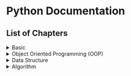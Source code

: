# Python Documentation
## List of Chapters
<details>
<summary>Basic</summary>

1. [Data types, Values, Variables and Operators](Topics/1.%20Basic/Chapter%201.md)

2. [Branching](Topics/1.%20Basic/Chapter%202.md)

3. [Iteration](Topics/1.%20Basic/Chapter%203.md)

4. [String Functions](Topics/1.%20Basic/Chapter%204.md)

5. [Data Structure I (String, List, Tuple)](Topics/1.%20Basic/Chapter%205.md)

6. [Data Structure II (Dictionary)](Topics/1.%20Basic/Chapter%206.md)

7. [Function](Topics/1.%20Basic/Chapter%207.md)

8. [Scope](Topics/1.%20Basic/Chapter%208.md)

9. [File I/O](Topics/1.%20Basic/Chapter%209.md)

</details>
<details>
<summary>Object Oriented Programming (OOP)</summary>
</details>
<details>
<summary>Data Structure</summary>
</details>
<details>
<summary>Algorithm</summary>
</details>




